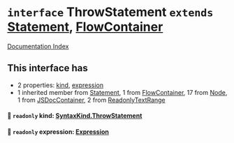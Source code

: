 # `interface` ThrowStatement `extends` [Statement](../interface.Statement/README.md), [FlowContainer](../interface.FlowContainer/README.md)

[Documentation Index](../README.md)

## This interface has

- 2 properties:
[kind](#-readonly-kind-syntaxkindthrowstatement),
[expression](#-readonly-expression-expression)
- 1 inherited member from [Statement](../interface.Statement/README.md), 1 from [FlowContainer](../interface.FlowContainer/README.md), 17 from [Node](../interface.Node/README.md), 1 from [JSDocContainer](../interface.JSDocContainer/README.md), 2 from [ReadonlyTextRange](../interface.ReadonlyTextRange/README.md)


#### 📄 `readonly` kind: [SyntaxKind.ThrowStatement](../enum.SyntaxKind/README.md#throwstatement--257)



#### 📄 `readonly` expression: [Expression](../interface.Expression/README.md)



